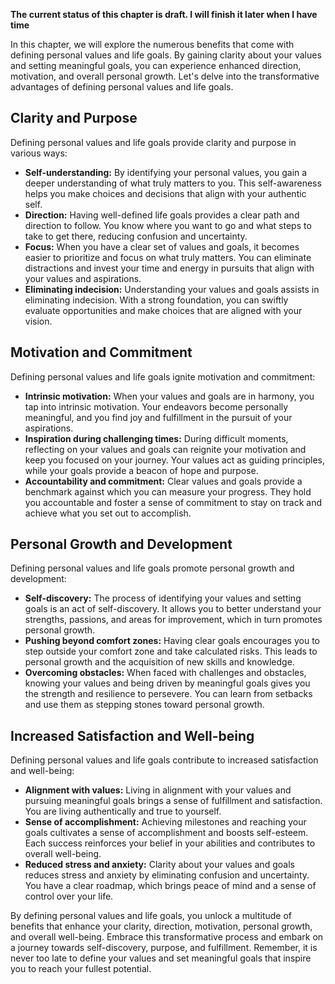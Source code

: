 **The current status of this chapter is draft. I will finish it later when I have time**

In this chapter, we will explore the numerous benefits that come with defining personal values and life goals. By gaining clarity about your values and setting meaningful goals, you can experience enhanced direction, motivation, and overall personal growth. Let's delve into the transformative advantages of defining personal values and life goals.

Clarity and Purpose
-------------------

Defining personal values and life goals provide clarity and purpose in various ways:

* **Self-understanding:** By identifying your personal values, you gain a deeper understanding of what truly matters to you. This self-awareness helps you make choices and decisions that align with your authentic self.
* **Direction:** Having well-defined life goals provides a clear path and direction to follow. You know where you want to go and what steps to take to get there, reducing confusion and uncertainty.
* **Focus:** When you have a clear set of values and goals, it becomes easier to prioritize and focus on what truly matters. You can eliminate distractions and invest your time and energy in pursuits that align with your values and aspirations.
* **Eliminating indecision:** Understanding your values and goals assists in eliminating indecision. With a strong foundation, you can swiftly evaluate opportunities and make choices that are aligned with your vision.

Motivation and Commitment
-------------------------

Defining personal values and life goals ignite motivation and commitment:

* **Intrinsic motivation:** When your values and goals are in harmony, you tap into intrinsic motivation. Your endeavors become personally meaningful, and you find joy and fulfillment in the pursuit of your aspirations.
* **Inspiration during challenging times:** During difficult moments, reflecting on your values and goals can reignite your motivation and keep you focused on your journey. Your values act as guiding principles, while your goals provide a beacon of hope and purpose.
* **Accountability and commitment:** Clear values and goals provide a benchmark against which you can measure your progress. They hold you accountable and foster a sense of commitment to stay on track and achieve what you set out to accomplish.

Personal Growth and Development
-------------------------------

Defining personal values and life goals promote personal growth and development:

* **Self-discovery:** The process of identifying your values and setting goals is an act of self-discovery. It allows you to better understand your strengths, passions, and areas for improvement, which in turn promotes personal growth.
* **Pushing beyond comfort zones:** Having clear goals encourages you to step outside your comfort zone and take calculated risks. This leads to personal growth and the acquisition of new skills and knowledge.
* **Overcoming obstacles:** When faced with challenges and obstacles, knowing your values and being driven by meaningful goals gives you the strength and resilience to persevere. You can learn from setbacks and use them as stepping stones toward personal growth.

Increased Satisfaction and Well-being
-------------------------------------

Defining personal values and life goals contribute to increased satisfaction and well-being:

* **Alignment with values:** Living in alignment with your values and pursuing meaningful goals brings a sense of fulfillment and satisfaction. You are living authentically and true to yourself.
* **Sense of accomplishment:** Achieving milestones and reaching your goals cultivates a sense of accomplishment and boosts self-esteem. Each success reinforces your belief in your abilities and contributes to overall well-being.
* **Reduced stress and anxiety:** Clarity about your values and goals reduces stress and anxiety by eliminating confusion and uncertainty. You have a clear roadmap, which brings peace of mind and a sense of control over your life.

By defining personal values and life goals, you unlock a multitude of benefits that enhance your clarity, direction, motivation, personal growth, and overall well-being. Embrace this transformative process and embark on a journey towards self-discovery, purpose, and fulfillment. Remember, it is never too late to define your values and set meaningful goals that inspire you to reach your fullest potential.
